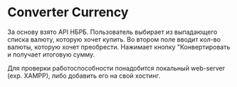 # Converter Currency

За основу взято API НБРБ. Пользователь выбирает из выпадающего списка валюту, которую хочет купить. Во втором поле вводит кол-во валюты, которую хочет преобрести. Нажимает кнопку "Конвертировать и получает итоговую сумму.

Для проверки работоспособности понадобится локальный web-server (exp. XAMPP), либо добавить его на свой хостинг. 
